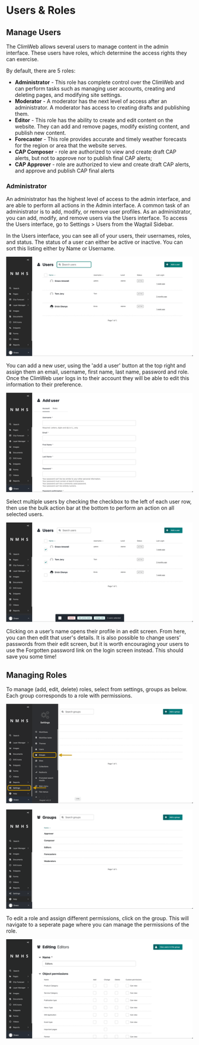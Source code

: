 # Users & Roles

## Manage Users
The ClimWeb allows several users to manage content in the admin interface. These users have roles, which determine the access rights they can exercise.

By default, there are 5 roles:
- **Administrator** - This role has complete control over the ClimWeb and can perform tasks such as managing user accounts, creating and deleting pages, and modifying site settings.
- **Moderator** - A moderator has the next level of access after an administrator. A moderator has access to creating drafts and publishing them.
- **Editor** -  This role has the ability to create and edit content on the website. They can add and remove pages, modify existing content, and publish new content.
- **Forecaster** - This role provides accurate and timely weather forecasts for the region or area that the website serves.
- **CAP Composer** - role are authorized to view and create draft CAP alerts, but not to
approve nor to publish final CAP alerts;
- **CAP Approver** - role are authorized to view and create draft CAP alerts, and approve and publish CAP final alerts

### Administrator

An administrator has the highest level of access to the admin interface, and are able to perform all actions in the Admin interface. A common task of an administrator is to add, modify, or remove user profiles. As an administrator, you can add, modify, and remove users via the Users interface. To access the Users interface, go to Settings > Users from the Wagtail Sidebar.

In the Users interface, you can see all of your users, their usernames, roles, and status. The status of a user can either be active or inactive. You can sort this listing either by Name or Username.

![Manage Users](../../_static/images/users_and_roles/manage_users.png "Manage Users")

You can add a new user, using the 'add a user' button at the top right and assign them an email, username, first name, last name, password and role. Once the ClimWeb user logs in to their account they will be able to edit this information to their preference.

![Add Users](../../_static/images/users_and_roles/add_user.png "Add Users")

Select multiple users by checking the checkbox to the left of each user row, then use the bulk action bar at the bottom to perform an action on all selected users.

![Select Users](../../_static/images/users_and_roles/select_users.png "Select Users")

Clicking on a user’s name opens their profile in an edit screen. From here, you can then edit that user's details. It is also possible to change users’ passwords from their edit screen, but it is worth encouraging your users to use the Forgotten password link on the login screen instead. This should save you some time!

## Managing Roles

To manage (add, edit, delete) roles, select from settings, groups as below. Each group corresponds to a role with permissions.

![Manage Roles](../../_static/images/users_and_roles/manage_roles.png "Manage Roles")

![List Roles](../../_static/images/users_and_roles/list_roles.png "List Roles")

To edit a role and assign different permissions, click on the group. This will navigate to a seperate page where you can manage the permissions of the role.

![Edit Roles](../../_static/images/users_and_roles/edit_role.png "Edit Roles")